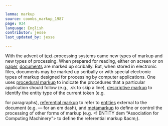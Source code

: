 ```yaml
---

lemma: markup
source: coombs_markup_1987
page: 934
language: English
contributor: jesse
last_updated_by: jesse

---
```

With the advent of [text](text.html)-processing systems came new types of markup and new types of processing. When prepared for reading, either on screen or on [paper](paper.html), [documents](document.html) are marked up scribally. But, when stored in electronic files, documents may be marked up scribally or with special electronic types of markup designed for processing by computer applications. One uses [procedural markup](markupProcedural.html) to indicate the procedures that a particular application should follow (e.g., .sk to skip a line), [descriptive markup](descriptiveMarkup.html) to identify the entity type of the current token (e.g. <p> for paragraphs), [referential markup](markupReferential.html) to refer to [entities](entity.html) external to the document (e.g. &mdash; for an em dash), and [metamarkup](metamarkup.html) to define or control the processing of other forms of markup (e.g. <! ENTITY dem “Association for Computing Machinery”> to define the referential markup &acm;).
